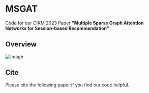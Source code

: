 # MSGAT
Code for our CIKM 2023 Paper **"Multiple Sparse Graph Attention Networks for Session-based Recommendation"**


## Overview
![image](https://github.com/QEpiphany/MSGAT/assets/133072736/c1006fe2-32bc-412a-a95a-0deb745cd1ab)


## Cite
Please cite the following paper if you find our code helpful.
